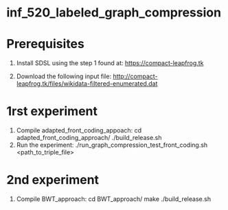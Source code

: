# inf_520_labeled_graph_compression

Prerequisites
==============
1. Install SDSL using the step 1 found at: https://compact-leapfrog.tk 

2. Download the following input file: http://compact-leapfrog.tk/files/wikidata-filtered-enumerated.dat

1rst experiment
===============
1. Compile adapted_front_coding_appoach:
    cd adapted_front_coding_approach/
    ./build_release.sh
2. Run the experiment:
    ./run_graph_compression_test_front_coding.sh <path_to_triple_file>

2nd experiment
===============
1. Compile BWT_approach:
    cd BWT_approach/
    make
    ./build_release.sh
